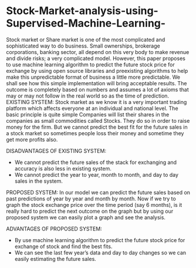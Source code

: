 # Stock-Market-analysis-using-Supervised-Machine-Learning-
Stock market or Share market is one of the most complicated and sophisticated way to do business. Small ownerships, brokerage corporations, banking sector, all depend on this very body to make revenue and divide risks; a very complicated model. However, this paper proposes to use machine learning algorithm to predict the future stock price for exchange by using open source libraries and preexisting algorithms to help make this unpredictable format of business a little more predictable. We shall see how this simple implementation will bring acceptable results. The outcome is completely based on numbers and assumes a lot of axioms that may or may not follow in the real world so as the time of prediction.
EXISTING SYSTEM:
Stock market as we know it is a very important trading platform which affects everyone at an individual and national level. The basic principle is quite simple Companies will list their shares in the companies as small commodities called Stocks. They do so in order to raise money for the firm. But we cannot predict the best fit for the future sales in a stock market so sometimes people loss their money and sometime they get more profits also.

DISADVANTAGES OF EXISTING SYSTEM:
-	We cannot predict the future sales of the stack for exchanging and accuracy is also less in existing system.
-	We cannot predict the year to year, month to month, and day to day sales in the system.

PROPOSED SYSTEM:
In our model we can predict the future sales based on past predictions of year by year and month by month. Now if we try to graph the stock exchange price over the time period (say 6 months), is it really hard to predict the next outcome on the graph but by using our proposed system we can easily plot a graph and see the analysis. 

ADVANTAGES OF PROPOSED SYSTEM:
-	By use machine learning algorithm to predict the future stock price for exchange of stock and find the best fits.
-	We can see the last few year’s data and day to day changes so we can easily estimating the future sales. 
